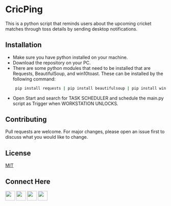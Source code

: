 # CricPing

This is a python script that reminds users about the upcoming cricket
matches through toss details by sending desktop notifications.



## Installation

* Make sure you have python installed on your machine.
* Download the repository on your PC.
* There are some python modules that need to be installed that are Requests, BeautifulSoup, and win10toast. These can be installed by the following command:
  ```bash
   pip install requests | pip install beautifulsoup | pip install win10toast
  ```
* Open Start and search for TASK SCHEDULER and schedule the main.py script as Trigger when WORKSTATION UNLOCKS.

## Contributing
Pull requests are welcome. For major changes, please open an issue first to discuss what you would like to change.


## License
[MIT](https://choosealicense.com/licenses/mit/)

## Connect Here

[<img src="https://logo.letskhabar.com/img?tool=linkedin&acol=gold" width="30px">](https://www.linkedin.com/in/sanskarseth/)
[<img src="https://logo.letskhabar.com/img?tool=twitter&acol=gold" width="30px">](https://twitter.com/__sanSkar__)
[<img src="https://logo.letskhabar.com/img?tool=mail&acol=gold" width="30px">](mailto:sanskar.iiitr@gmail.com)
[<img src="https://logo.letskhabar.com/img?tool=globe&acol=gold" width="30px">](https://sanskarseth.me)
